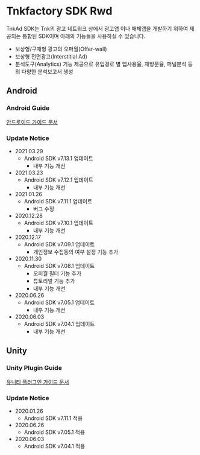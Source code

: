 # Tnkfactory SDK Rwd

TnkAd SDK는 Tnk의 광고 네트워크 상에서 광고앱 이나 매체앱을 개발하기 위하여 제공되는 통합된 SDK이며 아래의 기능들을 사용하실 수 있습니다.

* 보상형/구매형 광고의 오퍼월(Offer-wall)
* 보상형 전면광고(Interstitial Ad)
* 분석도구(Analytics) 기능 제공으로 유입경로 별 앱사용율, 재방문율, 퍼널분석 등의 다양한 분석보고서 생성

## Android

### Android Guide

[안드로이드 가이드 문서](./Android_Guide.md)

### Update Notice
* 2021.03.29
  * Android SDK v7.13.1 업데이트
    * 내부 기능 개선
* 2021.03.23
  * Android SDK v7.12.1 업데이트
    * 내부 기능 개선
* 2021.01.26
  * Android SDK v7.11.1 업데이트
    * 버그 수정
* 2020.12.28
  * Android SDK v7.10.1 업데이트
    * 내부 기능 개선
* 2020.12.17
  * Android SDK v7.09.1 업데이트
    * 개인정보 수집동의 여부 설정 기능 추가
* 2020.11.30
  * Android SDK v7.08.1 업데이트
    * 오퍼월 필터 기능 추가
    * 튜토리얼 기능 추가
    * 내부 기능 개선
* 2020.06.26
  * Android SDK v7.05.1 업데이트
    * 내부 기능 개선
* 2020.06.03
  * Android SDK v7.04.1 업데이트
    * 내부 기능 개선



## Unity

### Unity Plugin Guide

[유니티 플러그인 가이드 문서](./Unity_Plugin_Guide.md)

### Update Notice

* 2020.01.26
  * Android SDK v7.11.1 적용
* 2020.06.26
  * Android SDK v7.05.1 적용
* 2020.06.03
  * Android SDK v7.04.1 적용



